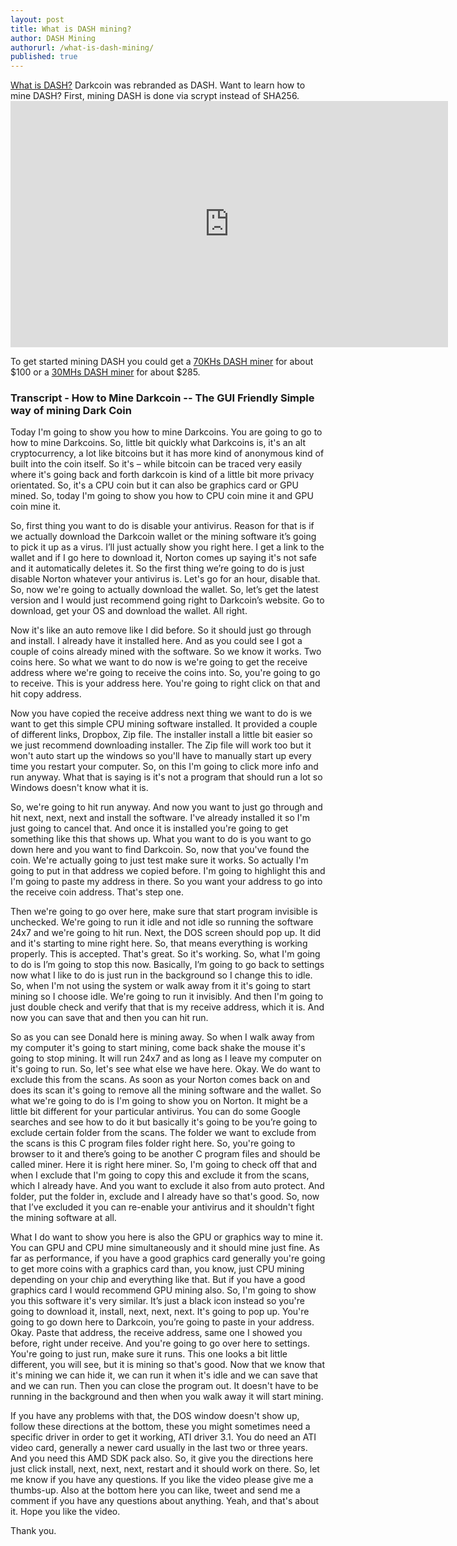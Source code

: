 ```yaml
---
layout: post
title: What is DASH mining?
author: DASH Mining
authorurl: /what-is-dash-mining/
published: true
---
```



<p><a href="https://www.weusecoins.com/what-is-dashcoin/">What is DASH?</a> Darkcoin was rebranded as DASH. Want to learn how to mine DASH? First, mining DASH is done via scrypt instead of SHA256.
<iframe width="700" height="394" src="https://www.youtube.com/embed/tNpEmo3y0VQ" frameborder="0" allowfullscreen></iframe>
<p>To get started mining DASH you could get a <a href="http://www.runtogold.com/70khsdogecoinminer">70KHs DASH miner</a> for about $100 or a <a href="http://www.runtogold.com/30mhslitecoinminer">30MHs DASH miner</a> for about $285.

### Transcript - How to Mine Darkcoin -- The GUI Friendly Simple way of mining Dark Coin
<p>Today I'm going to show you how to mine Darkcoins. You are going to go to how to mine Darkcoins.  So, little bit quickly what Darkcoins is, it's an alt cryptocurrency, a lot like bitcoins but it has more kind of anonymous kind of built into the coin itself.  So it's – while bitcoin can be traced very easily where it's going back and forth darkcoin is kind of a little bit more privacy orientated.  So, it's a CPU coin but it can also be graphics card or GPU mined.  So, today I'm going to show you how to CPU coin mine it and GPU coin mine it.

So, first thing you want to do is disable your antivirus.  Reason for that is if we actually download the Darkcoin wallet or the mining software it’s going to pick it up as a virus.  I’ll just actually show you right here.  I get a link to the wallet and if I go here to download it, Norton comes up saying it's not safe and it automatically deletes it.  So the first thing we’re going to do is just disable Norton whatever your antivirus is.  Let's go for an hour, disable that.  So, now we're going to actually download the wallet.  So, let’s get the latest version and I would just recommend going right to Darkcoin’s website.  Go to download, get your OS and download the wallet.  All right.

Now it's like an auto remove like I did before.  So it should just go through and install.  I already have it installed here.  And as you could see I got a couple of coins already mined with the software.  So we know it works.  Two coins here.  So what we want to do now is we're going to get the receive address where we're going to receive the coins into.  So, you're going to go to receive.  This is your address here.  You're going to right click on that and hit copy address.

Now you have copied the receive address next thing we want to do is we want to get this simple CPU mining software installed.  It provided a couple of different links, Dropbox, Zip file.  The installer install a little bit easier so we just recommend downloading installer.  The Zip file will work too but it won't auto start up the windows so you'll have to manually start up every time you restart your computer.  So, on this I'm going to click more info and run anyway.  What that is saying is it's not a program that should run a lot so Windows doesn't know what it is. 

So, we're going to hit run anyway.  And now you want to just go through and hit next, next, next and install the software.  I've already installed it so I'm just going to cancel that.  And once it is installed you're going to get something like this that shows up.  What you want to do is you want to go down here and you want to find Darkcoin.  So, now that you've found the coin.  We're actually going to just test make sure it works.  So actually I'm going to put in that address we copied before.  I'm going to highlight this and I'm going to paste my address in there.  So you want your address to go into the receive coin address.  That's step one.

 Then we're going to go over here, make sure that start program invisible is unchecked.  We're going to run it idle and not idle so running the software 24x7 and we're going to hit run.  Next, the DOS screen should pop up.  It did and it's starting to mine right here.  So, that means everything is working properly.  This is accepted.  That's great.  So it's working.  So, what I'm going to do is I’m going to stop this now.  Basically, I’m going to go back to settings now what I like to do is just run in the background so I change this to idle.  So, when I'm not using the system or walk away from it it's going to start mining so I choose idle.  We're going to run it invisibly.  And then I'm going to just double check and verify that that is my receive address, which it is.  And now you can save that and then you can hit run.

So as you can see Donald here is mining away.  So when I walk away from my computer it's going to start mining, come back shake the mouse it's going to stop mining.  It will run 24x7 and as long as I leave my computer on it's going to run.  So, let's see what else we have here.  Okay.  We do want to exclude this from the scans.  As soon as your Norton comes back on and does its scan it's going to remove all the mining software and the wallet.  So what we're going to do is I'm going to show you on Norton.  It might be a little bit different for your particular antivirus.  You can do some Google searches and see how to do it but basically it's going to be you’re going to exclude certain folder from the scans.  The folder we want to exclude from the scans is this C program files folder right here.  So, you're going to browser to it and there’s going to be another C program files and should be called miner.  Here it is right here miner.  So, I'm going to check off that and when I exclude that I'm going to copy this and exclude it from the scans, which I already have.  And you want to exclude it also from auto protect.  And folder, put the folder in, exclude and I already have so that's good.  So, now that I’ve excluded it you can re-enable your antivirus and it shouldn't fight the mining software at all.

What I do want to show you here is also the GPU or graphics way to mine it.  You can GPU and CPU mine simultaneously and it should mine just fine.  As far as performance, if you have a good graphics card generally you're going to get more coins with a graphics card than, you know, just CPU mining depending on your chip and everything like that.  But if you have a good graphics card I would recommend GPU mining also.  So, I'm going to show you this software it's very similar.  It’s just a black icon instead so you're going to download it, install, next, next, next.  It's going to pop up.  You're going to go down here to Darkcoin, you’re going to paste in your address.  Okay.  Paste that address, the receive address, same one I showed you before, right under receive.  And you're going to go over here to settings.  You're going to just run, make sure it runs.  This one looks a bit little different, you will see, but it is mining so that's good.  Now that we know that it's mining we can hide it, we can run it when it's idle and we can save that and we can run.  Then you can close the program out.  It doesn't have to be running in the background and then when you walk away it will start mining.

If you have any problems with that, the DOS window doesn't show up, follow these directions at the bottom, these you might sometimes need a specific driver in order to get it working, ATI driver 3.1.  You do need an ATI video card, generally a newer card usually in the last two or three years.  And you need this AMD SDK pack also.  So, it give you the directions here just click install, next, next, next, restart and it should work on there.  So, let me know if you have any questions.  If you like the video please give me a thumbs-up.  Also at the bottom here you can like, tweet and send me a comment if you have any questions about anything.  Yeah, and that's about it.  Hope you like the video.

Thank you.
